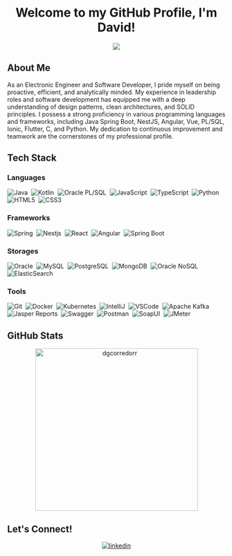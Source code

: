 <h1 align="center"><b>Welcome to my GitHub Profile, I'm David!</b></h1>

<p align="center">
  <!-- Typing SVG by dgcorredorr -->
  <a href="https://github.com/dgcorredorr">
    <img src="https://readme-typing-svg.demolab.com?font=Fira+Code&size=22&duration=2000&pause=500&center=true&vCenter=true&width=440&height=45&lines=Electronic+Engineer;Full-Stack+Developer;Passionate+about+Technology;Always+Learning+New+Things!" /></a>
</p>

## About Me

As an Electronic Engineer and Software Developer, I pride myself on being proactive, efficient, and analytically minded. My experience in leadership roles and software development has equipped me with a deep understanding of design patterns, clean architectures, and SOLID principles. I possess a strong proficiency in various programming languages and frameworks, including Java Spring Boot, NestJS, Angular, Vue, PL/SQL, Ionic, Flutter, C, and Python. My dedication to continuous improvement and teamwork are the cornerstones of my professional profile.

## <b> Tech Stack</b>

### Languages
![Java](https://img.shields.io/badge/java-%23ED8B00.svg?style=for-the-badge&logo=java&logoColor=white)&nbsp;
![Kotlin](https://img.shields.io/badge/kotlin-%23563D7C.svg?style=for-the-badge&logo=kotlin&logoColor=white)&nbsp;
![Oracle PL/SQL](https://img.shields.io/badge/pl%20sql-%23C0C0C0.svg?style=for-the-badge&logo=oracle&logoColor=F80000)&nbsp;
![JavaScript](https://img.shields.io/badge/javascript-%23323330.svg?style=for-the-badge&logo=javascript&logoColor=%23F7DF1E)&nbsp;
![TypeScript](https://img.shields.io/badge/typescript-%233178C6?style=for-the-badge&logo=typescript&logoColor=white)&nbsp;
![Python](https://img.shields.io/badge/python-%233776AB.svg?style=for-the-badge&logo=python&logoColor=white)&nbsp;
![HTML5](https://img.shields.io/badge/html5-%23E34F26.svg?style=for-the-badge&logo=html5&logoColor=white)&nbsp;
![CSS3](https://img.shields.io/badge/css3-%231572B6.svg?style=for-the-badge&logo=css3&logoColor=white)&nbsp;

### Frameworks
![Spring](https://img.shields.io/badge/spring-%236DB33F.svg?style=for-the-badge&logo=spring&logoColor=white)&nbsp;
![Nestjs](https://img.shields.io/badge/nestjs-%23DD0031.svg?style=for-the-badge&logo=nestjs&logoColor=white)&nbsp;
![React](https://img.shields.io/badge/react-%2320232a.svg?style=for-the-badge&logo=react&logoColor=%2361DAFB)&nbsp;
![Angular](https://img.shields.io/badge/angular-%23DD0031.svg?style=for-the-badge&logo=angular&logoColor=white)&nbsp;
![Spring Boot](https://img.shields.io/badge/spring%20boot-%236DB33F.svg?style=for-the-badge&logo=springboot&logoColor=white)&nbsp;

### Storages

![Oracle](https://img.shields.io/badge/oracle-%23C0C0C0.svg?style=for-the-badge&logo=oracle&logoColor=F80000)&nbsp;
![MySQL](https://img.shields.io/badge/mysql-%234479A1.svg?style=for-the-badge&logo=mysql&logoColor=white)&nbsp;
![PostgreSQL](https://img.shields.io/badge/postgres-%23316192.svg?style=for-the-badge&logo=postgresql&logoColor=white)&nbsp;
![MongoDB](https://img.shields.io/badge/MongoDB-%234ea94b.svg?style=for-the-badge&logo=mongodb&logoColor=white)&nbsp;
![Oracle NoSQL](https://img.shields.io/badge/oracle%20nosql-%23C0C0C0.svg?style=for-the-badge&logo=oracle&logoColor=F80000)&nbsp;
![ElasticSearch](https://img.shields.io/badge/-ElasticSearch-005571?style=for-the-badge&logo=elasticsearch)&nbsp;

### Tools
![Git](https://img.shields.io/badge/git-%23F05032.svg?style=for-the-badge&logo=git&logoColor=white)&nbsp;
![Docker](https://img.shields.io/badge/docker-%232496ED.svg?style=for-the-badge&logo=docker&logoColor=white)&nbsp;
![Kubernetes](https://img.shields.io/badge/kubernetes-%23007ACC.svg?style=for-the-badge&logo=kubernetes&logoColor=white)&nbsp;
![IntelliJ](https://img.shields.io/badge/Intellij%20IDEA-%23F1007E.svg?style=for-the-badge&logo=intellijidea&logoColor=white)&nbsp;
![VSCode](https://img.shields.io/badge/vscode-%23007ACC.svg?style=for-the-badge&logo=visualstudiocode&logoColor=white)&nbsp;
![Apache Kafka](https://img.shields.io/badge/Apache%20Kafka-000?style=for-the-badge&logo=apachekafka)&nbsp;
![Jasper Reports](https://img.shields.io/badge/jasper%20reports-0e5f86?style=for-the-badge)&nbsp;
![Swagger](https://img.shields.io/badge/-Swagger-%85EA2D?style=for-the-badge&logo=swagger&logoColor=white)&nbsp;
![Postman](https://img.shields.io/badge/Postman-FF6C37?style=for-the-badge&logo=postman&logoColor=white)&nbsp;
![SoapUI](https://img.shields.io/badge/SoapUI-ebe134?style=for-the-badge&logo=soapui&logoColor=white)&nbsp;
![JMeter](https://img.shields.io/badge/JMeter-C0C0C0?style=for-the-badge&logo=apachejmeter&logoColor=black)&nbsp;


## <b> GitHub Stats</b>

<div align="center">
  <a href="https://github.com/dgcorredorr/">
    <img src="https://github-readme-stats.vercel.app/api/top-langs?username=dgcorredorr&show_icons=true&locale=en&layout=compact&line_height=20&title_color=7A7ADB&icon_color=2234AE&text_color=D3D3D3&bg_color=0,000000,000000" width="375" alt="dgcorredorr"/>
  </a>
</div>


## <b> Let's Connect!</b>

<div align='center'>
  <a href="https://linkedin.com/in/dgcorredorr" target="_blank">
    <img src="https://img.shields.io/badge/David Corredor-405DE6.svg?color=405DE6&style=for-the-badge&logo=linkedin&logoColor=white" alt=linkedin style="margin-bottom: 5px;"/>
  </a>
</div>

